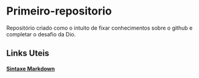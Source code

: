 # Primeiro-repositorio
Repositório criado como o intuito de fixar conhecimentos sobre o github e completar o desafio da Dio.
## Links Uteis
#### [Sintaxe Markdown](https://www.markdownguide.org/basic-syntax/#overview)

